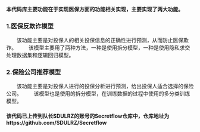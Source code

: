 #### 本代码库主要功能在于实现医保方面的功能相关实现，主要实现了两大功能。

### 1.医保反欺诈模型

&emsp;&emsp;该功能主要是对投保人的相关投保信息的正确性进行预测，从而防止医保欺诈。
&emsp;&emsp;该模型主要用了两种方法，一种是使用拆分模型，一种是使用隐私求交处理数据集和逻辑回归模型。

### 2.保险公司推荐模型
&emsp;&emsp;该功能主要是对投保人进行的投保分析进行预测，给出投保人适合选择的保险公司。
&emsp;&emsp;该模型也是使用的拆分模型，在训练数据的过程中使用的多分类训练模型。

#### 该代码已上传到队长SDULRZ的账号的Secretflow仓库中，仓库地址为https://github.com/SDULRZ/Secretflow